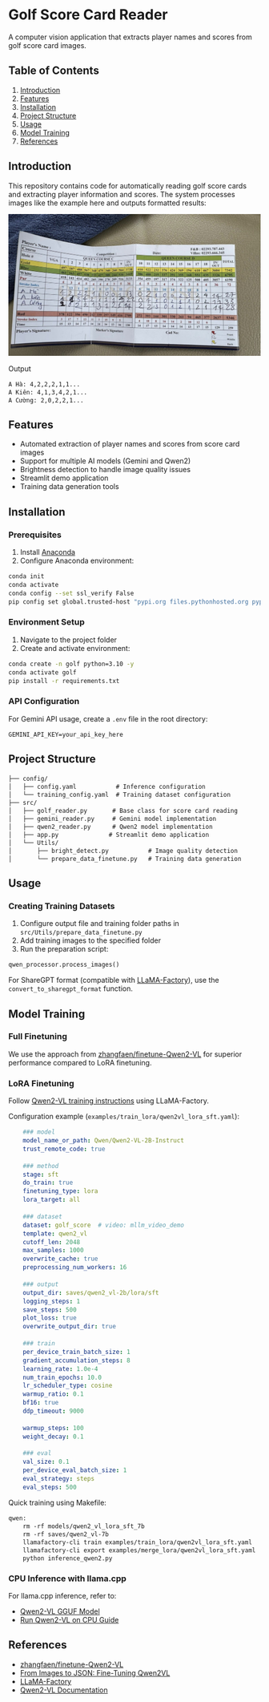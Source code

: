 # Golf Score Card Reader

A computer vision application that extracts player names and scores from golf score card images.

## Table of Contents
1. [Introduction](#introduction)
2. [Features](#features)
3. [Installation](#installation)
4. [Project Structure](#project-structure)
5. [Usage](#usage)
6. [Model Training](#model-training)
7. [References](#references)

## Introduction

This repository contains code for automatically reading golf score cards and extracting player information and scores. The system processes images like the example here and outputs formatted results:

![Golf Score Card Example](docs/IMG_9458.jpg)

Output

```text
A Hà: 4,2,2,2,1,1...
A Kiên: 4,1,3,4,2,1...
A Cường: 2,0,2,2,1...
```

## Features

- Automated extraction of player names and scores from score card images
- Support for multiple AI models (Gemini and Qwen2)
- Brightness detection to handle image quality issues
- Streamlit demo application
- Training data generation tools

## Installation

### Prerequisites

1. Install [Anaconda](https://www.anaconda.com/products/distribution)
2. Configure Anaconda environment:

```bash
conda init
conda activate
conda config --set ssl_verify False
pip config set global.trusted-host "pypi.org files.pythonhosted.org pypi.python.org"
```

### Environment Setup

1. Navigate to the project folder
2. Create and activate environment:
```bash
conda create -n golf python=3.10 -y
conda activate golf
pip install -r requirements.txt
```

### API Configuration

For Gemini API usage, create a `.env` file in the root directory:
```env
GEMINI_API_KEY=your_api_key_here
```

## Project Structure

```
├── config/
│   ├── config.yaml           # Inference configuration
│   └── training_config.yaml  # Training dataset configuration
├── src/
│   ├── golf_reader.py       # Base class for score card reading
│   ├── gemini_reader.py     # Gemini model implementation
│   ├── qwen2_reader.py      # Qwen2 model implementation
│   ├── app.py              # Streamlit demo application
│   └── Utils/
│       ├── bright_detect.py           # Image quality detection
│       └── prepare_data_finetune.py   # Training data generation
```

## Usage

### Creating Training Datasets

1. Configure output file and training folder paths in `src/Utils/prepare_data_finetune.py`
2. Add training images to the specified folder
3. Run the preparation script:
```python
qwen_processor.process_images()
```

For ShareGPT format (compatible with [LLaMA-Factory](https://github.com/hiyouga/LLaMA-Factory)), use the `convert_to_sharegpt_format` function.

## Model Training

### Full Finetuning

We use the approach from [zhangfaen/finetune-Qwen2-VL](https://github.com/zhangfaen/finetune-Qwen2-VL) for superior performance compared to LoRA finetuning.

### LoRA Finetuning

Follow [Qwen2-VL training instructions](https://github.com/QwenLM/Qwen2-VL?tab=readme-ov-file#training) using LLaMA-Factory.

Configuration example (`examples/train_lora/qwen2vl_lora_sft.yaml`):
```yaml
    ### model
    model_name_or_path: Qwen/Qwen2-VL-2B-Instruct
    trust_remote_code: true

    ### method
    stage: sft
    do_train: true
    finetuning_type: lora
    lora_target: all

    ### dataset
    dataset: golf_score  # video: mllm_video_demo
    template: qwen2_vl
    cutoff_len: 2048
    max_samples: 1000
    overwrite_cache: true
    preprocessing_num_workers: 16

    ### output
    output_dir: saves/qwen2_vl-2b/lora/sft
    logging_steps: 1
    save_steps: 500
    plot_loss: true
    overwrite_output_dir: true

    ### train
    per_device_train_batch_size: 1
    gradient_accumulation_steps: 8
    learning_rate: 1.0e-4
    num_train_epochs: 10.0
    lr_scheduler_type: cosine
    warmup_ratio: 0.1
    bf16: true
    ddp_timeout: 9000 

    warmup_steps: 100
    weight_decay: 0.1

    ### eval
    val_size: 0.1
    per_device_eval_batch_size: 1
    eval_strategy: steps
    eval_steps: 500
```

Quick training using Makefile:
```make
qwen:
	rm -rf models/qwen2_vl_lora_sft_7b
	rm -rf saves/qwen2_vl-7b
	llamafactory-cli train examples/train_lora/qwen2vl_lora_sft.yaml
	llamafactory-cli export examples/merge_lora/qwen2vl_lora_sft.yaml
	python inference_qwen2.py
```

### CPU Inference with llama.cpp

For llama.cpp inference, refer to:
- [Qwen2-VL GGUF Model](https://www.kaggle.com/models/cngnguyntrnhu/qwen2vl_gguf_quantize4_k_m)
- [Run Qwen2-VL on CPU Guide](https://dev.to/mrzaizai2k/run-qwen2-vl-on-cpu-using-gguf-model-llamacpp-bli)

## References

- [zhangfaen/finetune-Qwen2-VL](https://github.com/zhangfaen/finetune-Qwen2-VL)
- [From Images to JSON: Fine-Tuning Qwen2VL](https://dev.to/mrzaizai2k/how-to-finetune-qwen2-vl-model-on-custom-dataset-3615)
- [LLaMA-Factory](https://github.com/hiyouga/LLaMA-Factory)
- [Qwen2-VL Documentation](https://github.com/QwenLM/Qwen2-VL)